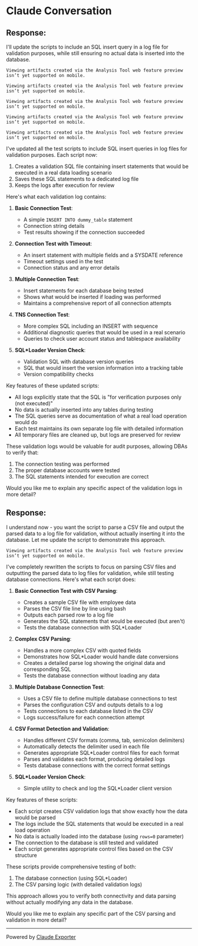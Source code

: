 # Claude Conversation

## Response:
 I'll update the scripts to include an SQL insert query in a log file for validation purposes, while still ensuring no actual data is inserted into the database.
```
Viewing artifacts created via the Analysis Tool web feature preview isn’t yet supported on mobile.
```


```
Viewing artifacts created via the Analysis Tool web feature preview isn’t yet supported on mobile.
```


```
Viewing artifacts created via the Analysis Tool web feature preview isn’t yet supported on mobile.
```


```
Viewing artifacts created via the Analysis Tool web feature preview isn’t yet supported on mobile.
```


```
Viewing artifacts created via the Analysis Tool web feature preview isn’t yet supported on mobile.
```



I've updated all the test scripts to include SQL insert queries in log files for validation purposes. Each script now:

1. Creates a validation SQL file containing insert statements that would be executed in a real data loading scenario
2. Saves these SQL statements to a dedicated log file
3. Keeps the logs after execution for review

Here's what each validation log contains:

1. **Basic Connection Test**:
   - A simple `INSERT INTO dummy_table` statement
   - Connection string details
   - Test results showing if the connection succeeded

2. **Connection Test with Timeout**:
   - An insert statement with multiple fields and a SYSDATE reference
   - Timeout settings used in the test
   - Connection status and any error details

3. **Multiple Connection Test**:
   - Insert statements for each database being tested
   - Shows what would be inserted if loading was performed
   - Maintains a comprehensive report of all connection attempts

4. **TNS Connection Test**:
   - More complex SQL including an INSERT with sequence
   - Additional diagnostic queries that would be used in a real scenario
   - Queries to check user account status and tablespace availability

5. **SQL*Loader Version Check**:
   - Validation SQL with database version queries
   - SQL that would insert the version information into a tracking table
   - Version compatibility checks

Key features of these updated scripts:

- All logs explicitly state that the SQL is "for verification purposes only (not executed)"
- No data is actually inserted into any tables during testing
- The SQL queries serve as documentation of what a real load operation would do
- Each test maintains its own separate log file with detailed information
- All temporary files are cleaned up, but logs are preserved for review

These validation logs would be valuable for audit purposes, allowing DBAs to verify that:
1. The connection testing was performed
2. The proper database accounts were tested
3. The SQL statements intended for execution are correct

Would you like me to explain any specific aspect of the validation logs in more detail?

## Response:
 I understand now - you want the script to parse a CSV file and output the parsed data to a log file for validation, without actually inserting it into the database. Let me update the script to demonstrate this approach.
```
Viewing artifacts created via the Analysis Tool web feature preview isn’t yet supported on mobile.
```



I've completely rewritten the scripts to focus on parsing CSV files and outputting the parsed data to log files for validation, while still testing database connections. Here's what each script does:

1. **Basic Connection Test with CSV Parsing**:
   - Creates a sample CSV file with employee data
   - Parses the CSV file line by line using bash
   - Outputs each parsed row to a log file
   - Generates the SQL statements that would be executed (but aren't)
   - Tests the database connection with SQL*Loader

2. **Complex CSV Parsing**:
   - Handles a more complex CSV with quoted fields
   - Demonstrates how SQL*Loader would handle date conversions
   - Creates a detailed parse log showing the original data and corresponding SQL
   - Tests the database connection without loading any data

3. **Multiple Database Connection Test**:
   - Uses a CSV file to define multiple database connections to test
   - Parses the configuration CSV and outputs details to a log
   - Tests connections to each database listed in the CSV
   - Logs success/failure for each connection attempt

4. **CSV Format Detection and Validation**:
   - Handles different CSV formats (comma, tab, semicolon delimiters)
   - Automatically detects the delimiter used in each file
   - Generates appropriate SQL*Loader control files for each format
   - Parses and validates each format, producing detailed logs
   - Tests database connections with the correct format settings

5. **SQL*Loader Version Check**:
   - Simple utility to check and log the SQL*Loader client version

Key features of these scripts:

- Each script creates CSV validation logs that show exactly how the data would be parsed
- The logs include the SQL statements that would be executed in a real load operation
- No data is actually loaded into the database (using `rows=0` parameter)
- The connection to the database is still tested and validated
- Each script generates appropriate control files based on the CSV structure

These scripts provide comprehensive testing of both:
1. The database connection (using SQL*Loader)
2. The CSV parsing logic (with detailed validation logs)

This approach allows you to verify both connectivity and data parsing without actually modifying any data in the database.

Would you like me to explain any specific part of the CSV parsing and validation in more detail?



---
Powered by [Claude Exporter](https://www.claudexporter.com)